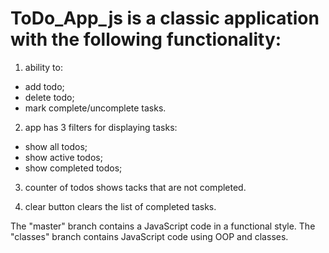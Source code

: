 # ToDo_App_js is a classic application with the following functionality:

1. ability to:
- add todo; 
- delete todo;
- mark complete/uncomplete tasks.

2. app has 3 filters for displaying tasks:
- show all todos;
- show active todos;
- show completed todos;

3. counter of todos shows tacks that are not completed. 

4. clear button clears the list of completed tasks.

The "master" branch contains a JavaScript code in a functional style.
The "classes" branch contains JavaScript code using OOP and classes.
